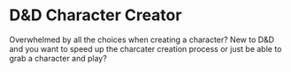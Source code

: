 # D&D Character Creator

Overwhelmed by all the choices when creating a character?
New to D&D and you want to speed up the charcater creation process or just be able to grab a character and play?